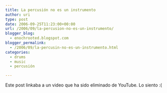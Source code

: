 ```yaml
---
title: La percusión no es un instrumento
author: uri
type: post
date: 2006-09-25T11:23:00+00:00
url: /2006/09/la-percusion-no-es-un-instrumento/
blogger_blog:
  - enochrooted.blogspot.com
blogger_permalink:
  - /2006/09/la-percusin-no-es-un-instrumento.html
categories:
  - drums
  - music
  - percusión

---
```

Este post linkaba a un video que ha sido eliminado de YouTube. Lo siento :( 